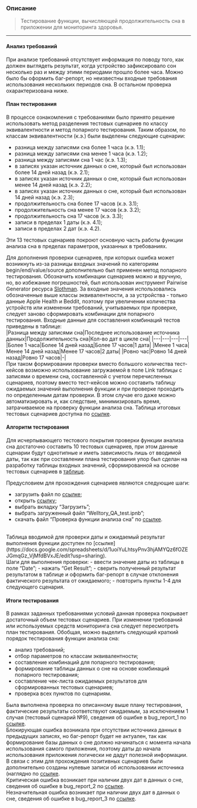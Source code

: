 ### Описание
> Тестирование функции, вычисляющей продолжительность сна в приложении для мониторинга здоровья.
---
#### Анализ требований
При анализе требований отсутствует информация по поводу того, как должен выглядеть результат, когда устройство зафиксировало сон несколько раз и между этими периодами прошло более часа. Можно было бы оформить баг-репорт, но неизвестны входные требования использования нескольких периодов сна. В остальном проверка охарактеризована ниже.

#### План тестирования
В процессе ознакомления с требованиями было принято решение использовать метод разделения тестовых сценариев по классу эквивалентности и метод попарного тестирования. Таким образом, по классам эквивалентности (к.э.) были выделены следующие сценарии:
- разница между записями сна более 1 часа (к.э. 1.1);
- разница между записями сна менее 1 часа (к.э. 1.2);
- разница между записями сна 1 час (к.э. 1.3);
- в записях указан источник данных о сне, который был использован более 14 дней назад (к.э. 2.1);
- в записях указан источник данных о сне, который был использован менее 14 дней назад (к.э. 2.2);
- в записях указан источник данных о сне, который был использован 14 дней назад (к.э. 2.3);
- продолжительность сна более 17 часов (к.э. 3.1);
- продолжительность сна менее 17 часов (к.э. 3.2);
- продолжительность сна 17 часов (к.э. 3.3);
- записи в пределах 1 даты (к.э. 4.1);
- записи в пределах 2 дат (к.э. 4.2).
	
Эти 13 тестовых сценариев покроют основную часть работы функции анализа сна в пределах параметров, указанных в требованиях.

Для дополнения проверки сценариев, при которых ошибка может возникнуть из-за разницы входных значений по категориям begin/end/value/source дополнительно был применен метод попарного тестирования. Обозначить комбинации сценариев можно и вручную, но, во избежание погрешностей, был использован инструмент Pairwise Generator ресурса [Slothman](https://slothman.dev/pairwise-generator/). За входные значения использовались обозначенные выше классы эквивалентности, а за устройства - только данные Apple Health и Beddit, поэтому при увеличении количества устройств или изменении требований, учитываемых при проверке, следует заново сформировать комбинации для попарного тестирования. Входные данные для составления комбинаций тестов приведены в таблице: </br>
|Разница между записями сна|Последнее использование источника данных|Продолжительность сна|Кол-во дат в цикле сна|
|---|---|---|---|
|Более 1 часа|Более 14 дней назад|Более 17 часов|1 дата|
|Менее 1 часа|Менее 14 дней назад|Менее 17 часов|2 даты|
|Ровно час|Ровно 14 дней назад|Ровно 17 часов|-|
</br>
При таком формировании проверки вместо большого количества тест-кейсов возможно использование загружаемой в поле Link таблицы с записями о времени сна, составленной с учетом перечисленных сценариев, поэтому вместо тест-кейсов можно составить таблицу ожидаемых значений выполнения функции и при проверке проходить по определенным датам проверки. В этом случае его даже можно автоматизировать и, как следствие, минимизировать время, затрачиваемое на проверку функции анализа сна. 
Таблица итоговых тестовых сценариев доступна по [ссылке](https://docs.google.com/spreadsheets/d/1uoiYuLhtsyPnv3hjAMYQz6fOZEJGmqGz_VjMfdBVxJE/edit?usp=sharing).

#### Алгоритм тестирования
Для исчерпывающего тестового покрытия проверки функции анализа сна достаточно составить 10 тестовых сценариев, при этом данные сценарии будут однотипные и иметь зависимость лишь от вводимой даты, так как при составлении плана тестирования упор был сделан на разработку таблицы входных значений,  сформированной на основе тестовых сценариев в [таблице](https://docs.google.com/spreadsheets/d/1uoiYuLhtsyPnv3hjAMYQz6fOZEJGmqGz_VjMfdBVxJE/edit?usp=sharing).
	
Предусловием для прохождения сценариев являются следующие шаги:
- загрузить файл по [ссылке](https://www.dropbox.com/s/mmcqo10k6whhtef/Welltory_QA_test.ipynb?dl=0);
- открыть [ссылку](https://colab.research.google.com/);
- выбрать вкладку “Загрузить”;
- выбрать загруженный файл “Welltory_QA_test.ipnb”;
- скачать файл “Проверка функции анализа сна”  по [ссылке](https://docs.google.com/spreadsheets/d/1OCqHS_3V8NrL0InmuJwI5iZNZuefDYW5KyGE63CcZuc/edit?usp=sharing).
</br>
Таблица вводимой для проверки даты и ожидаемый результат выполнения функции доступен по [ссылке](https://docs.google.com/spreadsheets/d/1uoiYuLhtsyPnv3hjAMYQz6fOZEJGmqGz_VjMfdBVxJE/edit?usp=sharing).
</br>
Шаги для выполнения проверки:
- ввести значение даты из таблицы в поле “Date”;
- нажать “Get Result”;
- сверить полученный результат результатом в таблице и оформить баг-репорт в случае отклонения фактического результата от ожидаемого;
- повторить пункты 1-4 для следующего сценария.

#### Итоги тестирования
В рамках заданных требованиями условий данная проверка покрывает достаточный объем тестовых сценариев. 
При изменении требований или используемых средств мониторинга сна следует пересмотреть план тестирования.
Обобщая, можно выделить следующий краткий порядок тестирования функции анализа сна:
- анализ требований;
- отбор параметров по классам эквивалентности;
- составление комбинаций для попарного тестирования;
- формирование таблицы данных о сне на основе комбинаций попарного тестирования;
- составление чек-листа ожидаемых результатов для сформированных тестовых сценариев;
- проверка всех пунктов по сценариям.

Была выполнена проверка по описанному выше плану тестирования, фактические результаты соответствуют ожидаемым, за исключением 1 случая (тестовый сценарий №9), сведения об ошибке в bug_report_1 по [ссылке](https://docs.google.com/spreadsheets/d/1XHViJFz7W1MCVAGegx8Hy004AM46BhAUisDun0GOP1E/edit?usp=sharing).
</br>
Блокирующая ошибка возникала при отсутствии источника данных в предыдущих записях, но баг-репорт будет не актуален, так как формирование базы данных о сне должно начинаться с момента начала использования самого приложения, поэтому даты до начала использования приложения логически не дадут полезной информации. В связи с этим для прохождения позитивных сценариев были дополнительно созданы нулевые записи об использовании источника (наглядно по [ссылке](https://docs.google.com/spreadsheets/d/1OCqHS_3V8NrL0InmuJwI5iZNZuefDYW5KyGE63CcZuc/edit?usp=sharing).
</br>
Критическая ошибка возникает при наличии двух дат в данных о сне, сведения об ошибке в bug_report_2 по [ссылке](https://docs.google.com/spreadsheets/d/1XHViJFz7W1MCVAGegx8Hy004AM46BhAUisDun0GOP1E/edit?usp=sharing).
</br>
Незначительная ошибка возникает при наличии двух дат в данных о сне, сведения об ошибке в bug_report_3 по [ссылке](https://docs.google.com/spreadsheets/d/1XHViJFz7W1MCVAGegx8Hy004AM46BhAUisDun0GOP1E/edit?usp=sharing).




